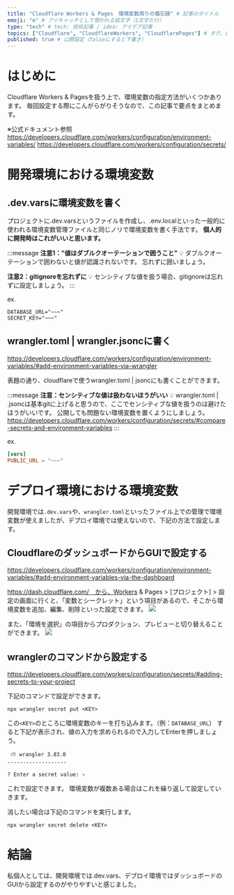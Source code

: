 ```yaml
---
title: "Cloudflare Workers & Pages　環境変数周りの備忘録" # 記事のタイトル
emoji: "⚙️" # アイキャッチとして使われる絵文字（1文字だけ）
type: "tech" # tech: 技術記事 / idea: アイデア記事
topics: ["Cloudflare", "CloudflareWorkers", "CloudflarePages"] # タグ。["markdown", "rust", "aws"]のように指定する
published: true # 公開設定（falseにすると下書き）
---
```

# はじめに
Cloudflare Workers & Pagesを扱う上で、環境変数の指定方法がいくつかあります。
毎回設定する際にこんがらがりそうなので、この記事で要点をまとめます。

※公式ドキュメント参照
https://developers.cloudflare.com/workers/configuration/environment-variables/
https://developers.cloudflare.com/workers/configuration/secrets/

# 開発環境における環境変数
## .dev.varsに環境変数を書く
プロジェクトに.dev.varsというファイルを作成し、.env.localといった一般的に使われる環境変数管理ファイルと同じノリで環境変数を書く手法です。
**個人的に開発時はこれがいいと思います。**

:::message
**注意1："値はダブルクオーテーションで囲うこと"** 💡
ダブルクオーテーションで囲わないと値が認識されないです。
忘れずに囲いましょう。

**注意2：gitignoreを忘れずに** 💡
センシティブな値を扱う場合、gitignoreは忘れずに設定しましょう。
:::

ex.
```
DATABASE_URL="~~~"
SECRET_KEY="~~~"
```

## wrangler.toml | wrangler.jsoncに書く
https://developers.cloudflare.com/workers/configuration/environment-variables/#add-environment-variables-via-wrangler

表題の通り、cloudflareで使うwrangler.toml | jsoncにも書くことができます。

:::message
**注意：センシティブな値は扱わないほうがいい** 💡
wrangler.toml | .jsoncは基本gitに上げると思うので、ここでセンシティブな値を扱うのは避けたほうがいいです。
公開しても問題ない環境変数を置くようにしましょう。
https://developers.cloudflare.com/workers/configuration/secrets/#compare-secrets-and-environment-variables
:::

ex.
``` toml
[vars]
PUBLIC_URL = "~~~"
```

# デプロイ環境における環境変数

開発環境では`.dev.vars`や、`wrangler.toml`といったファイル上での管理で環境変数が使えましたが、デプロイ環境では使えないので、下記の方法で設定します。

## CloudflareのダッシュボードからGUIで設定する
https://developers.cloudflare.com/workers/configuration/environment-variables/#add-environment-variables-via-the-dashboard

https://dash.cloudflare.com/　から、Workers & Pages > [プロジェクト] > 設定の画面に行くと、「変数とシークレット」という項目があるので、そこから環境変数を追加、編集、削除といった設定できます。
![](https://storage.googleapis.com/zenn-user-upload/42c833d3d5f3-20241026.png)

また、「環境を選択」の項目からプロダクション、プレビューと切り替えることができます。
![](https://storage.googleapis.com/zenn-user-upload/54be152c7bfa-20241026.png)

## wranglerのコマンドから設定する
https://developers.cloudflare.com/workers/configuration/secrets/#adding-secrets-to-your-project

下記のコマンドで設定ができます。
```Terminal window
npx wrangler secret put <KEY>
```
この`<KEY>`のところに環境変数のキーを打ち込みます。（例：`DATABASE_URL`）
すると下記が表示され、値の入力を求められるので入力してEnterを押しましょう。
```Terminal window
 ⛅️ wrangler 3.83.0
-------------------

? Enter a secret value: ›
```
これで設定できます。
環境変数が複数ある場合はこれを繰り返して設定していきます。

消したい場合は下記のコマンドを実行します。
```
npx wrangler secret delete <KEY>
```

# 結論
私個人としては、開発環境では.dev.vars、デプロイ環境ではダッシュボードのGUIから設定するのがやりやすいと感じました。
